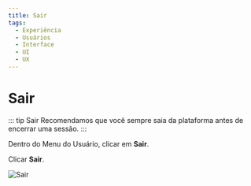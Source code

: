 ```yaml
---
title: Sair
tags:
  - Experiência
  - Usuários
  - Interface
  - UI
  - UX
---
```

# Sair

   ::: tip Sair
   Recomendamos que você sempre saia da plataforma antes de encerrar uma sessão.
   :::

   Dentro do Menu do Usuário, clicar em **Sair**.

   Clicar **Sair**.

   ![Sair](https://cdn.phishx.io/phishx-docs/images/phishx_ui_logout_01.webp)
